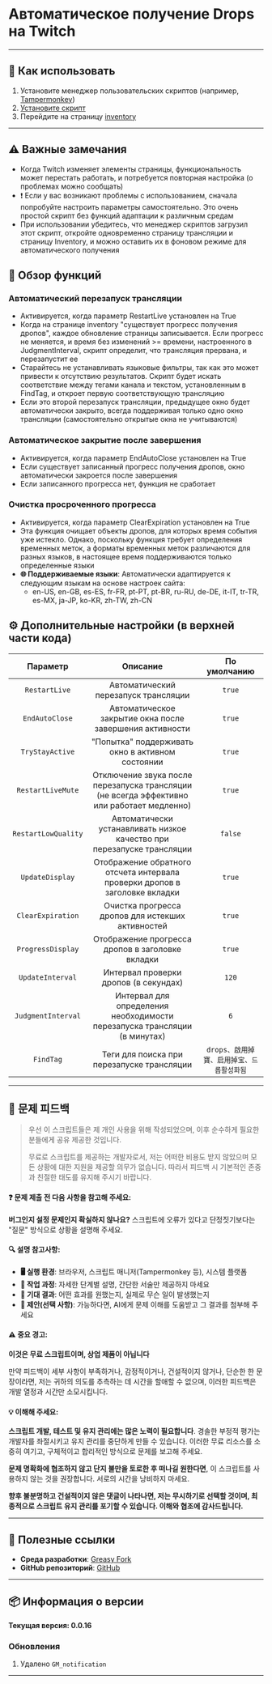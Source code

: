 # **Автоматическое получение Drops на Twitch**

---

## **👻 Как использовать**

1. Установите менеджер пользовательских скриптов (например, [Tampermonkey](https://chrome.google.com/webstore/detail/tampermonkey/dhdgffkkebhmkfjojejmpbldmpobfkfo))
2. [Установите скрипт](https://update.greasyfork.org/scripts/474799/Twitch%20%E8%87%AA%E5%8B%95%E9%A0%98%E5%8F%96%E6%8E%89%E5%AF%B6%20%20Auto%20Receive%20Drops.user.js)
3. Перейдите на страницу [inventory](https://www.twitch.tv/drops/inventory)

---

## **⚠️ Важные замечания**
- Когда Twitch изменяет элементы страницы, функциональность может перестать работать, и потребуется повторная настройка (о проблемах можно сообщать)
- ❗️ Если у вас возникают проблемы с использованием, сначала попробуйте настроить параметры самостоятельно. Это очень простой скрипт без функций адаптации к различным средам
- При использовании убедитесь, что менеджер скриптов загрузил этот скрипт, откройте одновременно страницу трансляции и страницу Inventory, и можно оставить их в фоновом режиме для автоматического получения

## **📜 Обзор функций**

### **Автоматический перезапуск трансляции**
- Активируется, когда параметр RestartLive установлен на True
- Когда на странице inventory "существует прогресс получения дропов", каждое обновление страницы записывается. Если прогресс не меняется, и время без изменений >= времени, настроенного в JudgmentInterval, скрипт определит, что трансляция прервана, и перезапустит ее
- Старайтесь не устанавливать языковые фильтры, так как это может привести к отсутствию результатов. Скрипт будет искать соответствие между тегами канала и текстом, установленным в FindTag, и откроет первую соответствующую трансляцию
- Если это второй перезапуск трансляции, предыдущее окно будет автоматически закрыто, всегда поддерживая только одно окно трансляции (самостоятельно открытые окна не учитываются)

### **Автоматическое закрытие после завершения**
- Активируется, когда параметр EndAutoClose установлен на True
- Если существует записанный прогресс получения дропов, окно автоматически закроется после завершения
- Если записанного прогресса нет, функция не сработает

### **Очистка просроченного прогресса**
- Активируется, когда параметр ClearExpiration установлен на True
- Эта функция очищает объекты дропов, для которых время события уже истекло. Однако, поскольку функция требует определения временных меток, а форматы временных меток различаются для разных языков, в настоящее время поддерживаются только определенные языки
- **🌐 Поддерживаемые языки**: Автоматически адаптируется к следующим языкам на основе настроек сайта:
  - en-US, en-GB, es-ES, fr-FR, pt-PT, pt-BR, ru-RU, de-DE, it-IT, tr-TR, es-MX, ja-JP, ko-KR, zh-TW, zh-CN

## **⚙️ Дополнительные настройки (в верхней части кода)**

|    **Параметр**     |                                        **Описание**                                        |             **По умолчанию**              |
| :-----------------: | :----------------------------------------------------------------------------------------: | :---------------------------------------: |
|    `RestartLive`    |                            Автоматический перезапуск трансляции                            |                  `true`                   |
|   `EndAutoClose`    |                  Автоматическое закрытие окна после завершения активности                  |                  `true`                   |
|   `TryStayActive`   |                      "Попытка" поддерживать окно в активном состоянии                      |                  `true`                   |
|  `RestartLiveMute`  | Отключение звука после перезапуска трансляции (не всегда эффективно или работает медленно) |                  `true`                   |
| `RestartLowQuality` |           Автоматически устанавливать низкое качество при перезапуске трансляции           |                  `false`                  |
|   `UpdateDisplay`   |        Отображение обратного отсчета интервала проверки дропов в заголовке вкладки         |                  `true`                   |
|  `ClearExpiration`  |                     Очистка прогресса дропов для истекших активностей                      |                  `true`                   |
|  `ProgressDisplay`  |                      Отображение прогресса дропов в заголовке вкладки                      |                  `true`                   |
|  `UpdateInterval`   |                           Интервал проверки дропов (в секундах)                            |                   `120`                   |
| `JudgmentInterval`  |         Интервал для определения необходимости перезапуска трансляции (в минутах)          |                    `6`                    |
|      `FindTag`      |                         Теги для поиска при перезапуске трансляции                         | `drops、啟用掉寶、启用掉宝、드롭활성화됨` |

---

## 📣 문제 피드백

> 우선 이 스크립트들은 제 개인 사용을 위해 작성되었으며, 이후 순수하게 필요한 분들에게 공유 제공한 것입니다.
>
> 무료로 스크립트를 제공하는 개발자로서, 저는 어떠한 비용도 받지 않았으며 모든 상황에 대한 지원을 제공할 의무가 없습니다. 따라서 피드백 시 기본적인 존중과 친절한 태도를 유지해 주시기 바랍니다.

#### ❓ 문제 제출 전 다음 사항을 참고해 주세요:

**버그인지 설정 문제인지 확실하지 않나요?** 스크립트에 오류가 있다고 단정짓기보다는 "질문" 방식으로 상황을 설명해 주세요.

#### 🔍 설명 참고사항:

- **🖥️ 실행 환경**: 브라우저, 스크립트 매니저(Tampermonkey 등), 시스템 플랫폼
- **🧭 작업 과정**: 자세한 단계별 설명, 간단한 서술만 제공하지 마세요
- **🎯 기대 결과**: 어떤 효과를 원했는지, 실제로 무슨 일이 발생했는지
- **🤖 제안(선택 사항)**: 가능하다면, AI에게 문제 이해를 도움받고 그 결과를 첨부해 주세요

#### ⚠️ 중요 경고:

**이것은 무료 스크립트이며, 상업 제품이 아닙니다**

만약 피드백이 세부 사항이 부족하거나, 감정적이거나, 건설적이지 않거나, 단순한 한 문장이라면, 저는 귀하의 의도를 추측하는 데 시간을 할애할 수 없으며, 이러한 피드백은 개발 열정과 시간만 소모시킵니다.

#### 💡 이해해 주세요:

**스크립트 개발, 테스트 및 유지 관리에는 많은 노력이 필요합니다**. 경솔한 부정적 평가는 개발자를 좌절시키고 유지 관리를 중단하게 만들 수 있습니다. 이러한 무료 리소스를 소중히 여기고, 구체적이고 합리적인 방식으로 문제를 보고해 주세요.

**문제 명확화에 협조하지 않고 단지 불만을 토로한 후 떠나길 원한다면**, 이 스크립트를 사용하지 않는 것을 권장합니다. 서로의 시간을 낭비하지 마세요.

**향후 불분명하고 건설적이지 않은 댓글이 나타나면, 저는 무시하기로 선택할 것이며, 최종적으로 스크립트 유지 관리를 포기할 수 있습니다. 이해와 협조에 감사드립니다.**

---

## **🔗 Полезные ссылки**

- **Среда разработки**: [Greasy Fork](https://greasyfork.org/zh-TW/users/989635-canaan-hs)  
- **GitHub репозиторий**: [GitHub](https://github.com/Canaan-HS/MonkeyScript/tree/main/TwitchReceiveDrops)

---

## **📦 Информация о версии**

**Текущая версия: 0.0.16** 

### **Обновления**
1. Удалено `GM_notification`

---